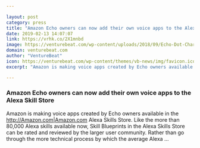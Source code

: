 ```yaml
---

layout: post
category: press
title: "Amazon Echo owners can now add their own voice apps to the Alexa Skill Store"
date: 2019-02-13 14:07:07
link: https://vrhk.co/2X1mnbd
image: https://venturebeat.com/wp-content/uploads/2018/09/Echo-Dot-Charcoal-Top.jpg?w=1200&strip=all
domain: venturebeat.com
author: "VentureBeat"
icon: https://venturebeat.com/wp-content/themes/vb-news/img/favicon.ico
excerpt: "Amazon is making voice apps created by Echo owners available in the <http://Amazon.com|Amazon.com> Alexa Skills Store. Like the more than 80,000 Alexa skills available now, Skill Blueprints in the Alexa Skills Store  can be rated and reviewed by the larger user community. Rather than go through the more technical process by which the average Alexa …"

---
```


### Amazon Echo owners can now add their own voice apps to the Alexa Skill Store

Amazon is making voice apps created by Echo owners available in the <http://Amazon.com|Amazon.com> Alexa Skills Store. Like the more than 80,000 Alexa skills available now, Skill Blueprints in the Alexa Skills Store  can be rated and reviewed by the larger user community. Rather than go through the more technical process by which the average Alexa …
